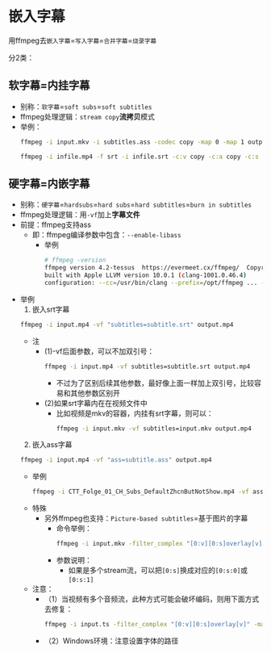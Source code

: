 # 嵌入字幕

用ffmpeg去`嵌入字幕`=`写入字幕`=`合并字幕`=`烧录字幕`

分2类：

## 软字幕=内挂字幕

* 别称：`软字幕`=`soft subs`=`soft subtitles`
* ffmpeg处理逻辑：`stream copy`**流拷贝**模式
* 举例：
    ```bash
    ffmpeg -i input.mkv -i subtitles.ass -codec copy -map 0 -map 1 output.mkv

    ffmpeg -i infile.mp4 -f srt -i infile.srt -c:v copy -c:a copy -c:s mov_text outfile.mp4
    ```

## 硬字幕=内嵌字幕

* 别称：`硬字幕`=`hardsubs`=`hard subs`=`hard subtitles`=`burn in subtitles`
* ffmpeg处理逻辑：用`-vf`加上**字幕文件**
* 前提：ffmpeg支持ass
  * 即：ffmpeg编译参数中包含：`--enable-libass`
    * 举例
        ```bash
        # ffmpeg -version
        ffmpeg version 4.2-tessus  https://evermeet.cx/ffmpeg/  Copyright (c) 2000-2019 the FFmpeg developers
        built with Apple LLVM version 10.0.1 (clang-1001.0.46.4)
        configuration: --cc=/usr/bin/clang --prefix=/opt/ffmpeg ... --enable-libass  ...
        ```
* 举例
  1. 嵌入srt字幕
    ```bash
    ffmpeg -i input.mp4 -vf "subtitles=subtitle.srt" output.mp4
    ```
    * 注
      * (1)-vf后面参数，可以不加双引号：
        ```bash
        ffmpeg -i input.mp4 -vf subtitles=subtitle.srt output.mp4
        ```
        * 不过为了区别后续其他参数，最好像上面一样加上双引号，比较容易和其他参数区别开
      * (2)如果srt字幕内在在视频文件中
        * 比如视频是mkv的容器，内挂有srt字幕，则可以：
            ```bash
            ffmpeg -i input.mkv -vf subtitles=input.mkv output.mp4
            ```
  2. 嵌入ass字幕
    ```bash
    ffmpeg -i input.mp4 -vf "ass=subtitle.ass" output.mp4
    ```
    * 举例
      ```bash
      ffmpeg -i CTT_Folge_01_CH_Subs_DefaultZhcnButNotShow.mp4 -vf ass=subtitle_fontLarggerBackgroundAlpha-4.ass fontPingFangSC20HalfTransparent.mp4
      ```
    * 特殊
      * 另外ffmpeg也支持：`Picture-based subtitles`=基于图片的字幕
        * 命令举例：
            ```bash
            ffmpeg -i input.mkv -filter_complex "[0:v][0:s]overlay[v]" -map "[v]" -map 0:a <output options> output.mkv
            ```
        * 参数说明：
          * 如果是多个stream流，可以把`[0:s]`换成对应的`[0:s:0]`或`[0:s:1]`
    * 注意：
      * （1）当视频有多个音频流，此种方式可能会破坏编码，则用下面方式去修复：
        ```bash
        ffmpeg -i input.ts -filter_complex "[0:v][0:s]overlay[v]" -map "[v]" -map 0:a:0 <output options> output.mkv
        ```
      * （2）Windows环境：注意设置字体的路径
